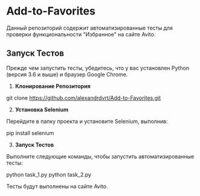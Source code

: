# Add-to-Favorites

Данный репозиторий содержит автоматизированные тесты для проверки функциональности "Избранное" на сайте Avito.

## Запуск Тестов

Прежде чем запустить тесты, убедитесь, что у вас установлен Python (версия 3.6 и выше) и браузер Google Chrome.

1. **Клонирование Репозитория**

git clone https://github.com/alexandrdvrt/Add-to-Favorites.git


2. **Установка Selenium**

Перейдите в папку проекта и установите Selenium, выполнив:

pip install selenium

3. **Запуск Тестов**

Выполните следующие команды, чтобы запустить автоматизированные тесты:

python task_1.py
python task_2.py

Тесты будут выполнены на сайте Avito.
